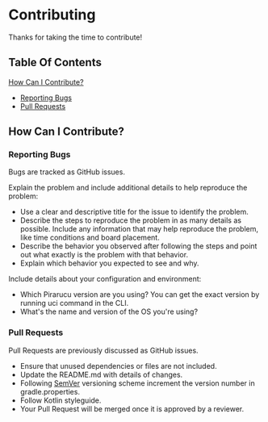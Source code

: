 # Contributing

Thanks for taking the time to contribute!

## Table Of Contents

[How Can I Contribute?](#how-can-i-contribute)
  * [Reporting Bugs](#reporting-bugs)
  * [Pull Requests](#pull-requests)

## How Can I Contribute?

### Reporting Bugs

Bugs are tracked as GitHub issues.

Explain the problem and include additional details to help reproduce the problem:

* Use a clear and descriptive title for the issue to identify the problem.
* Describe the steps to reproduce the problem in as many details as possible. Include any information that may help reproduce the problem, like time conditions and board placement.
* Describe the behavior you observed after following the steps and point out what exactly is the problem with that behavior.
* Explain which behavior you expected to see and why.

Include details about your configuration and environment:

* Which Pirarucu version are you using? You can get the exact version by running uci command in the CLI.
* What's the name and version of the OS you're using?

### Pull Requests

Pull Requests are previously discussed as GitHub issues.

* Ensure that unused dependencies or files are not included.
* Update the README.md with details of changes.
* Following [SemVer](http://semver.org/) versioning scheme increment the version number in gradle.properties.
* Follow Kotlin styleguide.
* Your Pull Request will be merged once it is approved by a reviewer. 
